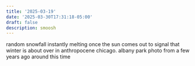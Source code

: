 ```yaml
---
title: '2025-03-19'
date: '2025-03-30T17:31:18-05:00'
draft: false
description: smoosh
---
```

random snowfall instantly melting once the sun comes out to signal that winter is about over in anthropocene chicago. albany park photo from a few years ago around this time

